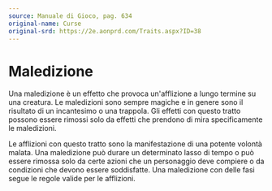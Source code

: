 ```yaml
---
source: Manuale di Gioco, pag. 634
original-name: Curse
original-srd: https://2e.aonprd.com/Traits.aspx?ID=38
---
```


# Maledizione

Una maledizione è un effetto che provoca un'afflizione a lungo termine su una
creatura. Le maledizioni sono sempre magiche e in genere sono il risultato di un
incantesimo o una trappola. Gli effetti con questo tratto possono essere rimossi
solo da effetti che prendono di mira specificamente le maledizioni.

Le afflizioni con questo tratto sono la manifestazione di una potente volontà
malata. Una maledizione può durare un determinato lasso di tempo o può essere
rimossa solo da certe azioni che un personaggio deve compiere o da condizioni
che devono essere soddisfatte. Una maledizione con delle fasi segue le regole
valide per le afflizioni.
